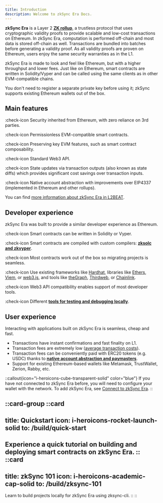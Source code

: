 ```yaml
---
title: Introduction
description: Welcome to zkSync Era Docs.
---
```


**zkSync Era** is a Layer 2
**[ZK rollup](/build/resources/glossary#zk-rollup)**, a trustless protocol that
uses cryptographic validity proofs to provide scalable and low-cost transactions on Ethereum.
In zkSync Era, computation is performed off-chain and most data is stored off-chain as well.
Transactions are bundled into batches before generating a validity proof.
As all validity proofs are proven on Ethereum, users enjoy the same security
warranties as in the L1.

zkSync Era is made to look and feel like Ethereum, but with a higher throughput and lower fees.
Just like on Ethereum, smart contracts are written in Solidity/Vyper and can be called using the same clients as in
other EVM-compatible chains.

You don't need to register a separate private key before using it;
zkSync supports existing Ethereum wallets out of the box.

## Main features
:check-icon Security inherited from Ethereum, with zero reliance on 3rd parties.

:check-icon Permissionless EVM-compatible smart contracts.

:check-icon Preserving key EVM features, such as smart contract composability.

:check-icon Standard Web3 API.

:check-icon State updates via transaction outputs (also known as state diffs) which provides significant cost savings
over transaction inputs.

:check-icon Native account abstraction with improvements over EIP4337 (implemented in Ethereum and other rollups).

You can find [more information about zkSync Era in L2BEAT](https://l2beat.com/scaling/projects/zksync-era#stage).

## Developer experience

zkSync Era was built to provide a similar developer experience as Ethereum.

:check-icon Smart contracts can be written in Solidity or Vyper.

:check-icon Smart contracts are compiled with custom compilers: **[zksolc and
zkvyper](/zk-stack/components/compiler/toolchain)**.

:check-icon Most contracts work out of the box so migrating projects is seamless.

:check-icon Use existing frameworks
like [Hardhat](/build/tooling/hardhat/getting-started), libraries like
[Ethers](https://docs.ethers.org/v6/), [Viem](https://viem.sh/zksync), or
[web3.js](https://web3js.readthedocs.io/en/v1.5.2/index.html), and tools like [theGraph](https://thegraph.com/),
[Thirdweb](https://thirdweb.com/zksync), or
[Chainlink](https://docs.chain.link/data-feeds/price-feeds/addresses?network=zksync&page=1).

:check-icon Web3 API compatibility enables support of most developer tools.

:check-icon Different **[tools for testing and debugging
locally](/build/test-and-debug/)**.

## User experience

Interacting with applications built on zkSync Era is seamless, cheap and fast.

- Transactions have instant confirmations and fast finality on L1.
- Transaction fees are extremely low ([average transaction costs](https://www.growthepie.xyz/fundamentals/transaction-costs)).
- Transaction fees can be conveniently paid with ERC20 tokens (e.g. USDC) thanks to
  **[native account abstraction and paymasters](/build/developer-reference/account-abstraction)**.
- Support for existing Ethereum-based wallets like Metamask, TrustWallet, Zerion, Rabby, etc.

::callout{icon="i-heroicons-cube-transparent-solid" color="blue"}
If you have not connected to zkSync Era before, you will need to
configure your wallet with the network. To add zkSync Era, see [Connect to zkSync Era](/build/connect-to-zksync).
::

::card-group
  ::card
  ---
  title: Quickstart
  icon: i-heroicons-rocket-launch-solid
  to: /build/quick-start
  ---
  Experience a quick tutorial on building and deploying smart contracts on zkSync Era.
  ::
  ::card
  ---
  title: zkSync 101
  icon: i-heroicons-academic-cap-solid
  to: /build/zksync-101
  ---
  Learn to build projects locally for zkSync Era using zksync-cli.
  ::
::
